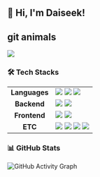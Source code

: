 ## 👋 Hi, I'm Daiseek!  

## git animals
<a href="https://github.com/devxb/gitanimals">
  <img src="https://render.gitanimals.org/farms/{daiseek}"/>
</a>


### 🛠 Tech Stacks  
<div align="center">
  <table>
    <tr>
      <td align="center"><strong>Languages</strong></td>
      <td>
        <img src="https://img.shields.io/badge/Java-007396?style=for-the-badge&logo=java&logoColor=white">
        <img src="https://img.shields.io/badge/Python-3776AB?style=for-the-badge&logo=python&logoColor=white">
        <img src="https://img.shields.io/badge/JavaScript-F7DF1E?style=for-the-badge&logo=javascript&logoColor=black">
      </td>
    </tr>
    <tr>
      <td align="center"><strong>Backend</strong></td>
      <td>
        <img src="https://img.shields.io/badge/Django-092E20?style=for-the-badge&logo=django&logoColor=white">
        <img src="https://img.shields.io/badge/Spring%20Boot-6DB33F?style=for-the-badge&logo=springboot&logoColor=white">
      </td>
    </tr>
    <tr>
      <td align="center"><strong>Frontend</strong></td>
      <td>
        <img src="https://img.shields.io/badge/React-61DAFB?style=for-the-badge&logo=react&logoColor=black">
        <img src="https://img.shields.io/badge/TailwindCSS-38B2AC?style=for-the-badge&logo=tailwind-css&logoColor=white">
      </td>
    </tr>   
    <tr>
      <td align="center"><strong>ETC</strong></td>
      <td>
        <img src="https://img.shields.io/badge/Docker-2496ED?style=for-the-badge&logo=docker&logoColor=white">
        <img src="https://img.shields.io/badge/Grafana-F46800?style=for-the-badge&logo=grafana&logoColor=white">
        <img src="https://img.shields.io/badge/Prometheus-E6522C?style=for-the-badge&logo=prometheus&logoColor=white">
        <img src="https://img.shields.io/badge/GCP-4285F4?style=for-the-badge&logo=googlecloud&logoColor=white">
      </td>
    </tr>
  </table>
</div>


### 📊 GitHub Stats  
![GitHub Activity Graph](https://github-readme-activity-graph.vercel.app/graph?username=daiseek&theme=github)




<!--
**daiseek/daiseek** is a ✨ _special_ ✨ repository because its `README.md` (this file) appears on your GitHub profile.

Here are some ideas to get you started:

- 🔭 I’m currently working on ...
- 🌱 I’m currently learning ...
- 👯 I’m looking to collaborate on ...
- 🤔 I’m looking for help with ...
- 💬 Ask me about ...
- 📫 How to reach me: ...
- 😄 Pronouns: ...
- ⚡ Fun fact: ...
-->
